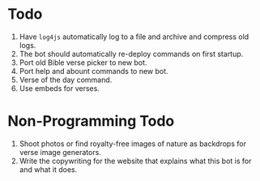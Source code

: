 # Todo

1. Have `log4js` automatically log to a file and archive and compress old logs.
2. The bot should automatically re-deploy commands on first startup.
3. Port old Bible verse picker to new bot.
4. Port help and abount commands to new bot.
5. Verse of the day command.
6. Use embeds for verses.

# Non-Programming Todo

1. Shoot photos or find royalty-free images of nature as backdrops for verse image generators.
2. Write the copywriting for the website that explains what this bot is for and what it does.
